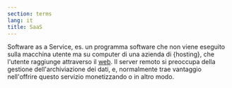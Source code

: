 ```yaml
---
section: terms
lang: it
title: SaaS
---
```



Software as a Service, es. un programma software che non viene eseguito sulla macchina utente ma su computer di una azienda di {hosting}, che l'utente raggiunge attraverso il [web](/glossary/it/terms/web/). Il server remoto si preoccupa della gestione dell'archiviazione dei dati, e, normalmente trae vantaggio nell'offrire questo servizio monetizzando o in altro modo.
